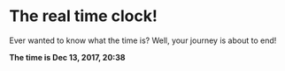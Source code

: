 # The real time clock!

Ever wanted to know what the time is? Well, your journey is about to end!

**The time is Dec 13, 2017, 20:38**